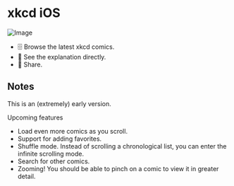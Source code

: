 # xkcd iOS

![Image](https://github.com/jahnsrud/xkcd-app/screenshots/featured.png)

* 🗄 Browse the latest xkcd comics.
* 🤔 See the explanation directly.
* 🔗 Share.

## Notes

This is an (extremely) early version.

Upcoming features

* Load even more comics as you scroll.
* Support for adding favorites.
* Shuffle mode. Instead of scrolling a chronological list, you can enter the infinite scrolling mode.
* Search for other comics.
* Zooming! You should be able to pinch on a comic to view it in greater detail.
